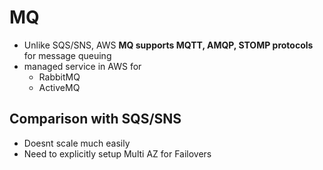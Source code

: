
# MQ 

- Unlike SQS/SNS, AWS **MQ supports MQTT, AMQP, STOMP protocols** for message queuing
- managed service in AWS for
	- RabbitMQ
	- ActiveMQ

## Comparison with SQS/SNS

- Doesnt scale much easily
- Need to explicitly setup Multi AZ for Failovers
